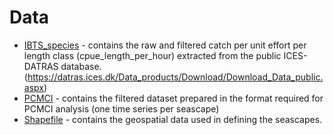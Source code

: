 # Data

- [IBTS_species](IBTS_species) - contains the raw and filtered catch per unit effort per length class (cpue_length_per_hour) extracted from the public ICES-DATRAS database.
  (https://datras.ices.dk/Data_products/Download/Download_Data_public.aspx)
- [PCMCI](PCMCI) - contains the filtered dataset prepared in the format required for PCMCI analysis (one time series per seascape)
- [Shapefile](Shapefile) - contains the geospatial data used in defining the seascapes.
